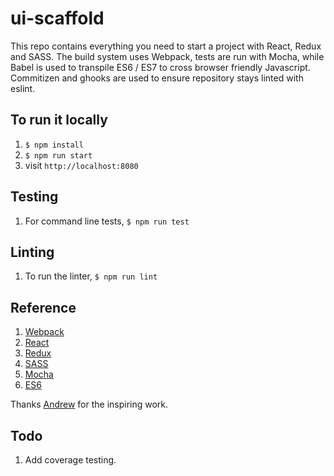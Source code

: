 # ui-scaffold

This repo contains everything you need to start a project with React, Redux and SASS. The build system uses Webpack, tests are run with Mocha, while Babel is used to transpile ES6 / ES7 to cross browser friendly Javascript. Commitizen and ghooks are used to ensure repository stays linted with eslint. 

## To run it locally
1. `$ npm install`
2. `$ npm run start`
3. visit `http://localhost:8080`

## Testing
1. For command line tests, `$ npm run test`

## Linting
1. To run the linter, `$ npm run lint`

## Reference
1. [Webpack](https://webpack.github.io/docs)
2. [React](https://facebook.github.io/react/docs/getting-started.html)
3. [Redux](http://redux.js.org/index.html)
4. [SASS](http://sass-lang.com/documentation/file.SASS_REFERENCE.html)
5. [Mocha](http://mochajs.org/)
6. [ES6](https://github.com/lukehoban/es6features)

Thanks [Andrew](https://github.com/andrewngu/ui-scaffold) for the inspiring work.


## Todo 
1. Add coverage testing.